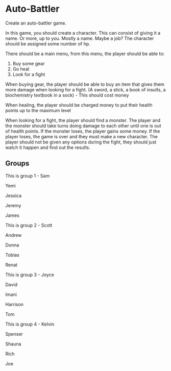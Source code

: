 # Auto-Battler #

Create an auto-battler game.

In this game, you should create a character. This can consist of giving it a name. Or more, up to you. Mostly a name. Maybe a job? The character should be assigned some number of hp.

There should be a main menu, from this menu, the player should be able to:

1) Buy some gear
2) Go heal
3) Look for a fight

When buying gear, the player should be able to buy an item that gives them more damage when looking for a fight. (A sword, a stick, a book of insults, a biochemistry textbook in a sock) - This should cost money

When healing, the player should be charged money to put their health points up to the maximum level

When looking for a fight, the player should find a monster. The player and the monster should take turns doing damage to each other until one is out of health points. If the monster loses, the player gains some money. If the player loses, the game is over and they must make a new character. The player should not be given any options during the fight, they should just watch it happen and find out the results.

## Groups ##

This is group 1 - Sam

Yemi

Jessica

Jeremy

James

This is group 2 - Scott

Andrew

Donna

Tobias

Renat

This is group 3 - Joyce

David

Imani

Harrison

Tom

This is group 4 - Kelvin

Spenser

Shauna

Rich

Joe
